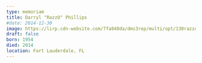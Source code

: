 ```yaml
---
type: memoriam
title: Darryl "RazzO" Phillips
#date: 2014-12-30
image: https://lirp.cdn-website.com/7fa840da/dms3rep/multi/opt/130razzo-1920w.jpg
draft: false
born: 1954
died: 2014
location: Fort Lauderdale, FL
---
```

